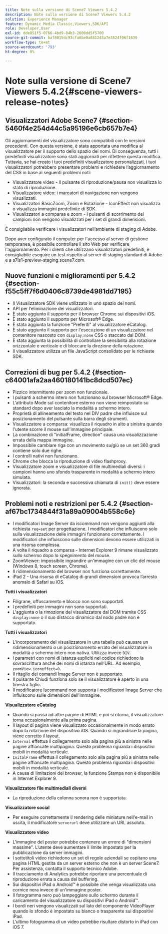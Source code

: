 ```yaml
---
title: Note sulla versione di Scene7 Viewers 5.4.2
description: Note sulla versione di Scene7 Viewers 5.4.2
solution: Experience Manager
feature: Dynamic Media Classic,Viewers,SDK/API
role: Developer,User
exl-id: dde851f5-0766-4bd9-84b3-2600dd5f5700
source-git-commit: baf8015dc93cfa6be0a841243a7e3524f06f1639
workflow-type: tm+mt
source-wordcount: '793'
ht-degree: 0%

---
```


# Note sulla versione di Scene7 Viewers 5.4.2{#scene-viewers-release-notes}

## Visualizzatori Adobe Scene7 {#section-5460f4e254d44c5a95196e6cb657b7e4}

Gli aggiornamenti del visualizzatore sono compatibili con le versioni precedenti. Con questa versione, è stata apportata una modifica al visualizzatore per il supporto dello spazio dei nomi. Di conseguenza, tutti i predefiniti visualizzatore sono stati aggiornati per riflettere questa modifica. Tuttavia, se hai creato i tuoi predefiniti visualizzatore personalizzati, i tuoi visualizzatori potrebbero presentare problemi e richiedere l’aggiornamento del CSS in base ai seguenti problemi noti:

* Visualizzatore video - Il pulsante di riproduzione/pausa non visualizza lo stato di riproduzione.
* Visualizzatore video: i marcatori di navigazione non vengono visualizzati.
* Visualizzatori BasicZoom, Zoom e Rotazione - IconEffect non visualizza o visualizza immagini predefinite di SDK.
* Visualizzatori a comparsa e zoom - I pulsanti di scorrimento dei campioni non vengono visualizzati per i set di grandi dimensioni.

È consigliabile verificare i visualizzatori nell’ambiente di staging di Adobe.

Dopo aver configurato il computer per l&#39;accesso al server di gestione temporanea, è possibile controllare il sito Web per verificare l&#39;aggiornamento. Per i clienti che utilizzano visualizzatori predefiniti, è consigliabile eseguire un test rispetto al server di staging standard di Adobe e a s7is1-preview-staging.scene7.com.

## Nuove funzioni e miglioramenti per 5.4.2 {#section-f55c5ff7f6d0406c8739de4981dd7195}

* Il Visualizzatore SDK viene utilizzato in uno spazio dei nomi.
* API per l’eliminazione dei visualizzatori.
* È stato aggiunto il supporto per il browser Chrome sui dispositivi iOS.
* È stato aggiunto il supporto per Microsoft® Edge.
* È stata aggiunta la funzione &quot;Preferiti&quot; al visualizzatore eCatalog.
* È stato aggiunto il supporto per l&#39;esecuzione di un visualizzatore nel contenitore nascosto con `display:none` CSS o staccato dal DOM.
* È stata aggiunta la possibilità di controllare la sensibilità alla rotazione orizzontale e verticale e di bloccare la direzione della rotazione.
* Il visualizzatore utilizza un file JavaScript consolidato per le richieste SDK.

## Correzioni di bug per 5.4.2 {#section-c64001afa2aa460180141bc8dcd507ec}

* Pizzico intermittente per zoom non funzionale.
* I pulsanti a schermo intero non funzionano sul browser Microsoft® Edge.
* L’attributo Mode sul contenitore esterno non viene reimpostato su standard dopo aver lasciato la modalità a schermo intero.
* Proprietà di allineamento del testo nel DIV padre che influisce sul posizionamento del pulsante sulla barra degli strumenti.
* Visualizzatore a comparsa: visualizza il riquadro in alto a sinistra quando l&#39;utente scorre il mouse sull&#39;immagine principale.
* La combinazione di &quot;initialFrame, direction&quot; causa una visualizzazione errata della mappa immagine.
* Impossibile cambiare riga con un movimento su/giù se un set 360 gradi contiene solo due righe.
* I controlli nativi non funzionano.
* Chrome che blocca la riproduzione di video flashproxy.
* Visualizzatore zoom e visualizzatore di file multimediali diversi: i campioni hanno uno sfondo trasparente in modalità a schermo intero simulata.
* Visualizzatori: la seconda e successiva chiamata di `init()` deve essere ignorata.

## Problemi noti e restrizioni per 5.4.2 {#section-af67bc1734844f31a89a09004b558c6e}

* I modificatori Image Server da iscommand non vengono aggiunti alla richiesta `req=set` per progettazione. I modificatori che influiscono solo sulla visualizzazione delle immagini funzionano correttamente. I modificatori che influiscono sulle dimensioni devono essere utilizzati in una risorsa complessa.
* A volte il riquadro a comparsa - Internet Explorer 9 rimane visualizzato sullo schermo dopo lo spegnimento del mouse.
* ZoomViewer: impossibile ingrandire un’immagine con un clic del mouse (Windows 8, touch screen, Chrome).
* Il ridimensionamento del browser non funziona correttamente.
* iPad 2 - Una risorsa di eCatalog di grandi dimensioni provoca l’arresto anomalo di Safari su iOS.

**Tutti i visualizzatori**

* Filigrane, offuscamento e blocco non sono supportati.
* I predefiniti per immagini non sono supportati.
* L&#39;aggiunta o la rimozione del visualizzatore dal DOM tramite CSS `display:none` o il suo distacco dinamico dal nodo padre non è supportato.

**Tutti i visualizzatori**

* L’incorporamento del visualizzatore in una tabella può causare un ridimensionamento o un posizionamento errato del visualizzatore in modalità a schermo intero non nativa. Utilizza invece `DIV`.
* I parametri con nomi di istanza espliciti nel codice richiedono la sovrascrittura anche dei nomi di istanza nell’URL. Ad esempio, `zoomView.iconeffect=0`.
* Il ritaglio dei comandi Image Server non è supportato.
* Il pulsante Chiudi funziona solo se il visualizzatore è aperto in una finestra figlio.
* Il modificatore Iscommand non supporta i modificatori Image Server che influiscono sulle dimensioni dell&#39;immagine.

**Visualizzatore eCatalog**

* Quando si passa ad altre pagine di HTML e poi si ritorna, il visualizzatore torna occasionalmente alla prima pagina.
* Il layout di pagina viene visualizzato occasionalmente in modo errato dopo la rotazione del dispositivo iOS. Quando si ingrandisce la pagina, viene corretto il layout.
* `Internal` effettua il collegamento solo alla pagina più a sinistra nelle pagine affiancate multipagina. Questo problema riguarda i dispositivi mobili in modalità verticale.
* `InitalFrame` effettua il collegamento solo alla pagina più a sinistra nelle pagine affiancate multipagina. Questo problema riguarda i dispositivi mobili in modalità verticale.
* A causa di limitazioni del browser, la funzione Stampa non è disponibile in Internet Explorer 9.

**Visualizzatore file multimediali diversi**

* La riproduzione della colonna sonora non è supportata.

**Visualizzatore social**

* Per eseguire correttamente il rendering delle miniature nell&#39;e-mail in uscita, il modificatore `serverurl` deve utilizzare un URL assoluto.

**Visualizzatore video**

* L&#39;immagine del poster potrebbe contenere un errore di &quot;dimensioni massime&quot;. L’utente deve aumentare il limite impostato per la pubblicazione da server immagini.
* I sottotitoli video richiedono un set di regole aziendali se ospitano una pagina HTML gestita da un server esterno che non è un server Scene7. Per assistenza, contatta il supporto tecnico Adobe.
* Il tracciamento di Analytics potrebbe riportare una percentuale di riproduzione errata a causa del buffering.
* Sui dispositivi iPad o Android™ è possibile che venga visualizzata una cornice nera invece di un&#39;immagine poster.
* Il fotogramma nero può lampeggiare sullo schermo durante il caricamento del visualizzatore su dispositivi iPad o Android™.
* I bordi neri vengono visualizzati sul lato del componente VideoPlayer quando lo sfondo è impostato su bianco o trasparente sui dispositivi iPad.
* L’ultimo fotogramma di un video potrebbe risultare distorto in iPad con iOS 7.
